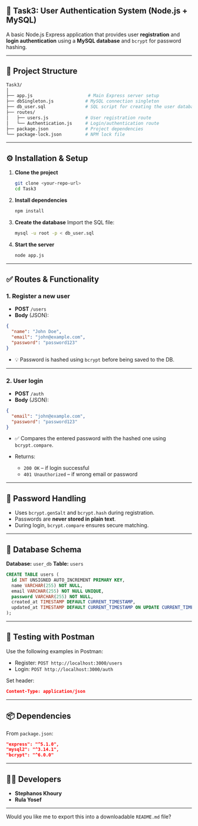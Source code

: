 ## 📘 Task3: User Authentication System (Node.js + MySQL)

A basic Node.js Express application that provides user **registration** and **login authentication** using a **MySQL database** and `bcrypt` for password hashing.

---

## 📁 Project Structure

```bash
Task3/
│
├── app.js                     # Main Express server setup
├── dbSingleton.js            # MySQL connection singleton
├── db_user.sql               # SQL script for creating the user database and table
├── routes/
│   ├── users.js              # User registration route
│   └── Authentication.js     # Login/authentication route
├── package.json              # Project dependencies
└── package-lock.json         # NPM lock file
```

---

## ⚙️ Installation & Setup

1. **Clone the project**

   ```bash
   git clone <your-repo-url>
   cd Task3
   ```

2. **Install dependencies**

   ```bash
   npm install
   ```

3. **Create the database**
   Import the SQL file:

   ```bash
   mysql -u root -p < db_user.sql
   ```

4. **Start the server**

   ```bash
   node app.js
   ```

---

## ✅ Routes & Functionality

### 1. **Register a new user**

* **POST** `/users`
* **Body** (JSON):

```json
{
  "name": "John Doe",
  "email": "john@example.com",
  "password": "password123"
}
```

* 💡 Password is hashed using `bcrypt` before being saved to the DB.

---

### 2. **User login**

* **POST** `/auth`
* **Body** (JSON):

```json
{
  "email": "john@example.com",
  "password": "password123"
}
```

* ✅ Compares the entered password with the hashed one using `bcrypt.compare`.
* Returns:

  * `200 OK` – if login successful
  * `401 Unauthorized` – if wrong email or password

---

## 🔐 Password Handling

* Uses `bcrypt.genSalt` and `bcrypt.hash` during registration.
* Passwords are **never stored in plain text**.
* During login, `bcrypt.compare` ensures secure matching.

---

## 💾 Database Schema

**Database:** `user_db`
**Table:** `users`

```sql
CREATE TABLE users (
  id INT UNSIGNED AUTO_INCREMENT PRIMARY KEY,
  name VARCHAR(255) NOT NULL,
  email VARCHAR(255) NOT NULL UNIQUE,
  password VARCHAR(255) NOT NULL,
  created_at TIMESTAMP DEFAULT CURRENT_TIMESTAMP,
  updated_at TIMESTAMP DEFAULT CURRENT_TIMESTAMP ON UPDATE CURRENT_TIMESTAMP
);
```

---

## 🧪 Testing with Postman

Use the following examples in Postman:

* Register: `POST http://localhost:3000/users`
* Login: `POST http://localhost:3000/auth`

Set header:

```json
Content-Type: application/json
```

---

## 📦 Dependencies

From `package.json`:

```json
"express": "^5.1.0",
"mysql2": "^3.14.1",
"bcrypt": "^6.0.0"
```

---

## 👨‍💻 Developers

* **Stephanos Khoury**
* **Rula Yosef**

---

Would you like me to export this into a downloadable `README.md` file?
